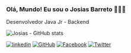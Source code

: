 ### Olá, Mundo! Eu sou o Josias Barreto 🧑🏾‍💻
Desenvolvedor Java Jr - Backend

![Josias - GitHub stats](https://github-readme-stats.vercel.app/api?username=josiasbarretob&show_icons=true&theme=dark)

[![linkedin](https://img.shields.io/badge/LinkedIn-0077B5?style=for-the-badge&logo=linkedin&logoColor=white)](https://www.linkedin.com/in/josiasbarreto/)
[![GitHub](https://img.shields.io/badge/GitHub-100000?style=for-the-badge&logo=github&logoColor=white)](https://github.com/josiasbarretob)
[![Facebook](https://img.shields.io/badge/Facebook-1877F2?style=for-the-badge&logo=facebook&logoColor=white)](https://www.facebook.com/josias.barreto.7)
[![Twitter](https://img.shields.io/badge/Twitter-1DA1F2?style=for-the-badge&logo=twitter&logoColor=white)](#)
